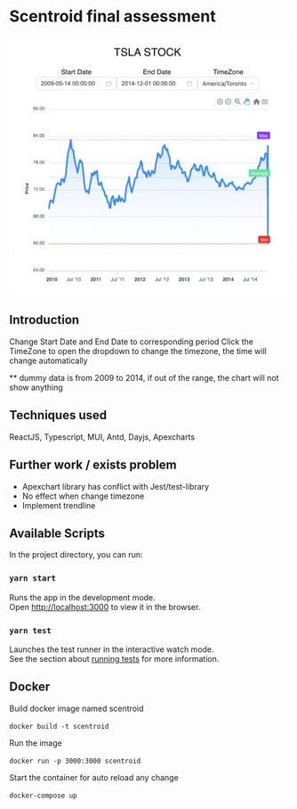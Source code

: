 # Scentroid final assessment

![Screenshot](public/screenshot.png)

## Introduction

Change Start Date and End Date to corresponding period
Click the TimeZone to open the dropdown to change the timezone, the time will change automatically

\*\* dummy data is from 2009 to 2014, if out of the range, the chart will not show anything

## Techniques used

ReactJS, Typescript, MUI, Antd, Dayjs, Apexcharts

## Further work / exists problem

- Apexchart library has conflict with Jest/test-library
- No effect when change timezone
- Implement trendline

## Available Scripts

In the project directory, you can run:

### `yarn start`

Runs the app in the development mode.\
Open [http://localhost:3000](http://localhost:3000) to view it in the browser.

### `yarn test`

Launches the test runner in the interactive watch mode.\
See the section about [running tests](https://facebook.github.io/create-react-app/docs/running-tests) for more information.

## Docker

Build docker image named scentroid

`docker build -t scentroid`

Run the image

`docker run -p 3000:3000 scentroid`

Start the container for auto reload any change

`docker-compose up`
